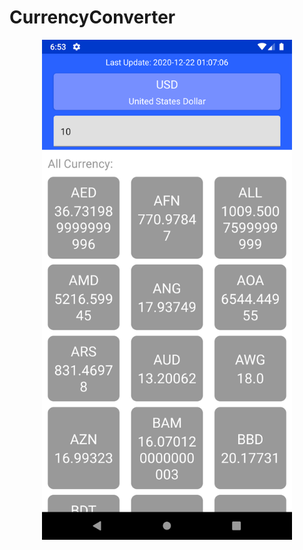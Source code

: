 # CurrencyConverter
<div align="center">
    <img src="/Screenshot_1608591217.png" width="400px"</img> 
</div>
